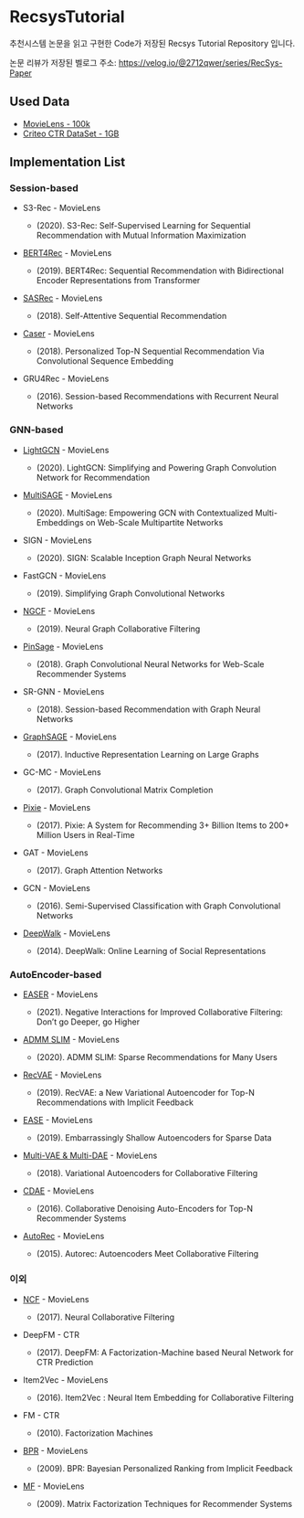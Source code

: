 # RecsysTutorial
추천시스템 논문을 읽고 구현한 Code가 저장된 Recsys Tutorial Repository 입니다.

논문 리뷰가 저장된 벨로그 주소: https://velog.io/@2712qwer/series/RecSys-Paper

## Used Data
- [MovieLens - 100k](https://www.kaggle.com/rajmehra03/movielens100k)
- [Criteo CTR DataSet - 1GB](https://www.kaggle.com/c/mlbd-20-ctr-prediction-1/data)

## Implementation List

### Session-based
- S3-Rec - MovieLens
  - (2020). S3-Rec: Self-Supervised Learning for Sequential Recommendation with Mutual Information Maximization

- [BERT4Rec](https://github.com/SeongBeomLEE/RecsysTutorial/tree/main/BERT4Rec) - MovieLens
  - (2019). BERT4Rec: Sequential Recommendation with Bidirectional Encoder Representations from Transformer

- [SASRec](https://github.com/SeongBeomLEE/RecsysTutorial/tree/main/SASRec) - MovieLens
  - (2018). Self-Attentive Sequential Recommendation

- [Caser](https://github.com/SeongBeomLEE/RecsysTutorial/tree/main/Caser) - MovieLens
  - (2018). Personalized Top-N Sequential Recommendation Via Convolutional Sequence Embedding

- GRU4Rec - MovieLens
  - (2016). Session-based Recommendations with Recurrent Neural Networks
  
### GNN-based
- [LightGCN](https://github.com/SeongBeomLEE/RecsysTutorial/tree/main/LightGCN) - MovieLens
  - (2020). LightGCN: Simplifying and Powering Graph Convolution Network for Recommendation

- [MultiSAGE]() - MovieLens
  - (2020). MultiSage: Empowering GCN with Contextualized Multi-Embeddings on Web-Scale Multipartite Networks

- SIGN - MovieLens
  - (2020). SIGN: Scalable Inception Graph Neural Networks

- FastGCN - MovieLens
  - (2019). Simplifying Graph Convolutional Networks

- [NGCF](https://github.com/SeongBeomLEE/RecsysTutorial/tree/main/NGCF) - MovieLens
  - (2019). Neural Graph Collaborative Filtering
  
- [PinSage]() - MovieLens
  - (2018). Graph Convolutional Neural Networks for Web-Scale Recommender Systems

- SR-GNN - MovieLens
  - (2018). Session-based Recommendation with Graph Neural Networks

- [GraphSAGE](https://github.com/SeongBeomLEE/RecsysTutorial/tree/main/GraphSage) - MovieLens
  - (2017). Inductive Representation Learning on Large Graphs

- GC-MC - MovieLens
  - (2017). Graph Convolutional Matrix Completion

- [Pixie](https://github.com/SeongBeomLEE/RecsysTutorial/tree/main/Pixie) - MovieLens
  - (2017). Pixie: A System for Recommending 3+ Billion Items to 200+ Million Users in Real-Time

- GAT - MovieLens
  - (2017). Graph Attention Networks

- GCN - MovieLens
  - (2016). Semi-Supervised Classification with Graph Convolutional Networks

- [DeepWalk](https://github.com/SeongBeomLEE/RecsysTutorial/tree/main/DeepWalk) - MovieLens
  - (2014). DeepWalk: Online Learning of Social Representations

### AutoEncoder-based
- [EASER](https://github.com/SeongBeomLEE/RecsysTutorial/tree/main/EASER) - MovieLens
  - (2021). Negative Interactions for Improved Collaborative Filtering: Don’t go Deeper, go Higher
  
- [ADMM SLIM](https://github.com/SeongBeomLEE/RecsysTutorial/tree/main/ADMM-SLIM) - MovieLens
  - (2020). ADMM SLIM: Sparse Recommendations for Many Users
  
- [RecVAE](https://github.com/SeongBeomLEE/RecsysTutorial/tree/main/RecVAE) - MovieLens
  - (2019). RecVAE: a New Variational Autoencoder for Top-N Recommendations with Implicit Feedback

- [EASE](https://github.com/SeongBeomLEE/RecsysTutorial/tree/main/EASE) - MovieLens
  - (2019). Embarrassingly Shallow Autoencoders for Sparse Data

- [Multi-VAE & Multi-DAE](https://github.com/SeongBeomLEE/RecsysTutorial/tree/main/Multi-VAE-and-Multi-DAE) - MovieLens
  - (2018). Variational Autoencoders for Collaborative Filtering
  
- [CDAE](https://github.com/SeongBeomLEE/RecsysTutorial/tree/main/CDAE) - MovieLens
  - (2016). Collaborative Denoising Auto-Encoders for Top-N Recommender Systems
  
- [AutoRec](https://github.com/SeongBeomLEE/RecsysTutorial/tree/main/AutoRec) - MovieLens
  - (2015). Autorec: Autoencoders Meet Collaborative Filtering

### 이외
- [NCF](https://github.com/SeongBeomLEE/RecsysTutorial/tree/main/NCF) - MovieLens
  - (2017). Neural Collaborative Filtering
  
- DeepFM - CTR
  - (2017). DeepFM: A Factorization-Machine based Neural Network for CTR Prediction

- Item2Vec - MovieLens
  - (2016). Item2Vec : Neural Item Embedding for Collaborative Filtering

- FM - CTR
  - (2010). Factorization Machines

- [BPR](https://github.com/SeongBeomLEE/RecsysTutorial/tree/main/BPR) - MovieLens
  - (2009). BPR: Bayesian Personalized Ranking from Implicit Feedback
  
- [MF](https://github.com/SeongBeomLEE/RecsysTutorial/tree/main/MF) - MovieLens
  - (2009). Matrix Factorization Techniques for Recommender Systems







